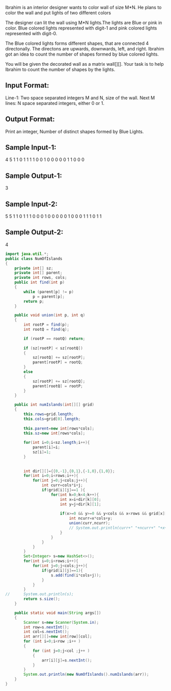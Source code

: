 Ibrahim is an interior designer wants to color wall of size M*N. 
He plans to color the wall and put lights of two different colors

The designer can lit the wall using M*N lights.The lights are Blue or pink
in color. Blue colored lights represented with digit-1 and pink colored lights 
represented with digit-0.

The Blue colored lights forms different shapes, that are connected 4 directonally.
The directons are upwards, downwards, left, and right. Ibrahim got an idea to 
count the number of shapes formed by blue colored lights.

You will be given the decorated wall as a matrix wall[][].
Your task is to help Ibrahim to count the number of shapes by the lights.

Input Format:
-------------
Line-1: Two space separated integers M and N, size of the wall.
Next M lines: N space separated integers, either 0 or 1.

Output Format:
--------------
Print an integer, Number of distinct shapes formed by Blue Lights.


Sample Input-1:
---------------
4 5
1 1 0 1 1
1 1 0 0 1
0 0 0 0 0
1 1 0 0 0

Sample Output-1:
----------------
3


Sample Input-2:
---------------
5 5
1 1 0 1 1
1 0 0 0 1
0 0 0 0 0
1 0 0 0 1
1 1 0 1 1

Sample Output-2:
----------------
4
```java
import java.util.*;
public class NumOfIslands 
{
	private int[] sz;
	private int[] parent;
	private int rows, cols;
	public int find(int p) 
	{
		while (parent[p] != p) 
			p = parent[p];
		return p;
	}

	public void union(int p, int q) 
	{
		int rootP = find(p);
		int rootQ = find(q);

		if (rootP == rootQ) return;
		
		if (sz[rootP] < sz[rootQ])	
		{
			sz[rootQ] += sz[rootP]; 
			parent[rootP] = rootQ;
		}
		else
		{
			sz[rootP] += sz[rootQ]; 
			parent[rootQ] = rootP;
		}
	}

	public int numIslands(int[][] grid) 
	{
        this.rows=grid.length;
        this.cols=grid[0].length;
        
        this.parent=new int[rows*cols];
        this.sz=new int[rows*cols];
        
        for(int i=0;i<sz.length;i++){
            parent[i]=i;
            sz[i]=1;
        }
        
        
        int dir[][]={{0,-1},{0,1},{-1,0},{1,0}};
        for(int i=0;i<rows;i++){
            for(int j=0;j<cols;j++){
                int curr=cols*i+j;
                if(grid[i][j]==1 ){
                    for(int k=0;k<4;k++){
                        int x=i+dir[k][0];
                        int y=j+dir[k][1];
						
                        if(x>=0 && y>=0 && y<cols && x<rows && grid[x][y]==1){
                            int ncurr=x*cols+y;
                            union(curr,ncurr);
							// System.out.println(curr+" "+ncurr+" "+x+" "+y);
                        }
                    }
                }
            }
        }
        Set<Integer> s=new HashSet<>();
        for(int i=0;i<rows;i++){
            for(int j=0;j<cols;j++){
                if(grid[i][j]==1){
                    s.add(find(i*cols+j));
                }
            }
        }
// 		System.out.println(s);
        return s.size();
	}

	public static void main(String args[])
	{
		Scanner s=new Scanner(System.in);
		int row=s.nextInt();
		int col=s.nextInt();	
		int arr[][]=new int[row][col];
		for (int i=0;i<row ;i++ )
		{
			for (int j=0;j<col ;j++ )
			{
				arr[i][j]=s.nextInt();
			}
		}
		System.out.println(new NumOfIslands().numIslands(arr));
	}
}
```